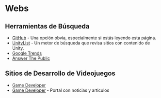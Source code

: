 # Webs

## Herramientas de Búsqueda
- [GitHub](https://github.com) - Una opción obvia, especialmente si estás leyendo esta página.
- [UnityList](https://unitylist.com/) - Un motor de búsqueda que revisa sitios con contenido de Unity.
- [Google Trends](https://trends.google.es/home?hl=es)
- [Answer The Public](https://answerthepublic.com/es)

## Sitios de Desarrollo de Videojuegos
- [Game Developer](https://www.gamedeveloper.com/)
- [Game Developer](https://www.gamedeveloper.com/) - Portal con noticias y articulos
